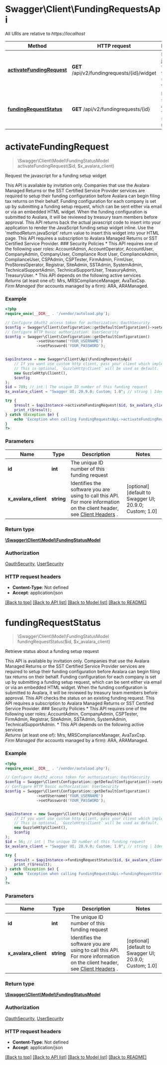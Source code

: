 # Swagger\Client\FundingRequestsApi

All URIs are relative to *https://localhost*

Method | HTTP request | Description
------------- | ------------- | -------------
[**activateFundingRequest**](FundingRequestsApi.md#activateFundingRequest) | **GET** /api/v2/fundingrequests/{id}/widget | Request the javascript for a funding setup widget
[**fundingRequestStatus**](FundingRequestsApi.md#fundingRequestStatus) | **GET** /api/v2/fundingrequests/{id} | Retrieve status about a funding setup request


# **activateFundingRequest**
> \Swagger\Client\Model\FundingStatusModel activateFundingRequest($id, $x_avalara_client)

Request the javascript for a funding setup widget

This API is available by invitation only.  Companies that use the Avalara Managed Returns or the SST Certified Service Provider services are  required to setup their funding configuration before Avalara can begin filing tax returns on their  behalf.  Funding configuration for each company is set up by submitting a funding setup request, which can  be sent either via email or via an embedded HTML widget.  When the funding configuration is submitted to Avalara, it will be reviewed by treasury team members  before approval.  This API returns back the actual javascript code to insert into your application to render the  JavaScript funding setup widget inline.  Use the 'methodReturn.javaScript' return value to insert this widget into your HTML page.  This API requires a subscription to Avalara Managed Returns or SST Certified Service Provider.  ### Security Policies  * This API requires one of the following user roles: AccountAdmin, AccountOperator, AccountUser, CompanyAdmin, CompanyUser, Compliance Root User, ComplianceAdmin, ComplianceUser, CSPAdmin, CSPTester, FirmAdmin, FirmUser, ProStoresOperator, Registrar, SiteAdmin, SSTAdmin, SystemAdmin, TechnicalSupportAdmin, TechnicalSupportUser, TreasuryAdmin, TreasuryUser. * This API depends on the following active services<br />*Returns* (at least one of):  Mrs, MRSComplianceManager, AvaTaxCsp.<br />*Firm Managed* (for accounts managed by a firm):  ARA, ARAManaged.

### Example
```php
<?php
require_once(__DIR__ . '/vendor/autoload.php');

// Configure OAuth2 access token for authorization: OauthSecurity
$config = Swagger\Client\Configuration::getDefaultConfiguration()->setAccessToken('YOUR_ACCESS_TOKEN');
// Configure HTTP basic authorization: UserSecurity
$config = Swagger\Client\Configuration::getDefaultConfiguration()
              ->setUsername('YOUR_USERNAME')
              ->setPassword('YOUR_PASSWORD');


$apiInstance = new Swagger\Client\Api\FundingRequestsApi(
    // If you want use custom http client, pass your client which implements `GuzzleHttp\ClientInterface`.
    // This is optional, `GuzzleHttp\Client` will be used as default.
    new GuzzleHttp\Client(),
    $config
);
$id = 789; // int | The unique ID number of this funding request
$x_avalara_client = "Swagger UI; 20.9.0; Custom; 1.0"; // string | Identifies the software you are using to call this API.  For more information on the client header, see [Client Headers](https://developer.avalara.com/avatax/client-headers/) .

try {
    $result = $apiInstance->activateFundingRequest($id, $x_avalara_client);
    print_r($result);
} catch (Exception $e) {
    echo 'Exception when calling FundingRequestsApi->activateFundingRequest: ', $e->getMessage(), PHP_EOL;
}
?>
```

### Parameters

Name | Type | Description  | Notes
------------- | ------------- | ------------- | -------------
 **id** | **int**| The unique ID number of this funding request |
 **x_avalara_client** | **string**| Identifies the software you are using to call this API.  For more information on the client header, see [Client Headers](https://developer.avalara.com/avatax/client-headers/) . | [optional] [default to Swagger UI; 20.9.0; Custom; 1.0]

### Return type

[**\Swagger\Client\Model\FundingStatusModel**](../Model/FundingStatusModel.md)

### Authorization

[OauthSecurity](../../README.md#OauthSecurity), [UserSecurity](../../README.md#UserSecurity)

### HTTP request headers

 - **Content-Type**: Not defined
 - **Accept**: application/json

[[Back to top]](#) [[Back to API list]](../../README.md#documentation-for-api-endpoints) [[Back to Model list]](../../README.md#documentation-for-models) [[Back to README]](../../README.md)

# **fundingRequestStatus**
> \Swagger\Client\Model\FundingStatusModel fundingRequestStatus($id, $x_avalara_client)

Retrieve status about a funding setup request

This API is available by invitation only.  Companies that use the Avalara Managed Returns or the SST Certified Service Provider services are  required to setup their funding configuration before Avalara can begin filing tax returns on their  behalf.  Funding configuration for each company is set up by submitting a funding setup request, which can  be sent either via email or via an embedded HTML widget.  When the funding configuration is submitted to Avalara, it will be reviewed by treasury team members  before approval.  This API checks the status on an existing funding request.  This API requires a subscription to Avalara Managed Returns or SST Certified Service Provider.  ### Security Policies  * This API requires one of the following user roles: AccountAdmin, CompanyAdmin, CSPTester, FirmAdmin, Registrar, SiteAdmin, SSTAdmin, SystemAdmin, TechnicalSupportAdmin. * This API depends on the following active services<br />*Returns* (at least one of):  Mrs, MRSComplianceManager, AvaTaxCsp.<br />*Firm Managed* (for accounts managed by a firm):  ARA, ARAManaged.

### Example
```php
<?php
require_once(__DIR__ . '/vendor/autoload.php');

// Configure OAuth2 access token for authorization: OauthSecurity
$config = Swagger\Client\Configuration::getDefaultConfiguration()->setAccessToken('YOUR_ACCESS_TOKEN');
// Configure HTTP basic authorization: UserSecurity
$config = Swagger\Client\Configuration::getDefaultConfiguration()
              ->setUsername('YOUR_USERNAME')
              ->setPassword('YOUR_PASSWORD');


$apiInstance = new Swagger\Client\Api\FundingRequestsApi(
    // If you want use custom http client, pass your client which implements `GuzzleHttp\ClientInterface`.
    // This is optional, `GuzzleHttp\Client` will be used as default.
    new GuzzleHttp\Client(),
    $config
);
$id = 56; // int | The unique ID number of this funding request
$x_avalara_client = "Swagger UI; 20.9.0; Custom; 1.0"; // string | Identifies the software you are using to call this API.  For more information on the client header, see [Client Headers](https://developer.avalara.com/avatax/client-headers/) .

try {
    $result = $apiInstance->fundingRequestStatus($id, $x_avalara_client);
    print_r($result);
} catch (Exception $e) {
    echo 'Exception when calling FundingRequestsApi->fundingRequestStatus: ', $e->getMessage(), PHP_EOL;
}
?>
```

### Parameters

Name | Type | Description  | Notes
------------- | ------------- | ------------- | -------------
 **id** | **int**| The unique ID number of this funding request |
 **x_avalara_client** | **string**| Identifies the software you are using to call this API.  For more information on the client header, see [Client Headers](https://developer.avalara.com/avatax/client-headers/) . | [optional] [default to Swagger UI; 20.9.0; Custom; 1.0]

### Return type

[**\Swagger\Client\Model\FundingStatusModel**](../Model/FundingStatusModel.md)

### Authorization

[OauthSecurity](../../README.md#OauthSecurity), [UserSecurity](../../README.md#UserSecurity)

### HTTP request headers

 - **Content-Type**: Not defined
 - **Accept**: application/json

[[Back to top]](#) [[Back to API list]](../../README.md#documentation-for-api-endpoints) [[Back to Model list]](../../README.md#documentation-for-models) [[Back to README]](../../README.md)

